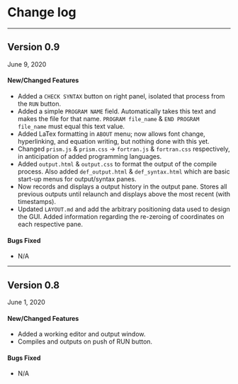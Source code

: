 # Change log


------
## Version 0.9
June 9, 2020

#### New/Changed Features
- Added a `CHECK SYNTAX` button on right panel, isolated that process from the `RUN` button.
- Added a simple `PROGRAM NAME` field. Automatically takes this text and makes the file for that name. `PROGRAM file_name` & `END PROGRAM file_name` must equal this text value.
- Added LaTex formatting in `ABOUT` menu; now allows font change, hyperlinking, and equation writing, but nothing done with this yet.
- Changed `prism.js` & `prism.css` -> `fortran.js` & `fortran.css` respectively, in anticipation of added programming languages.
- Added `output.html` & `output.css` to format the output of the compile process. Also added `def_output.html` & `def_syntax.html` which are basic start-up menus for output/syntax panes.
- Now records and displays a output history in the output pane. Stores all previous outputs until relaunch and displays above the most recent (with timestamps).
- Updated `LAYOUT.md` and add the arbitrary positioning data used to design the GUI. Added information regarding the re-zeroing of coordinates on each respective pane.

#### Bugs Fixed
- N/A


------
## Version 0.8
June 1, 2020

#### New/Changed Features
- Added a working editor and output window.
- Compiles and outputs on push of RUN button.

#### Bugs Fixed
- N/A

